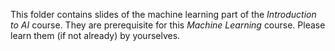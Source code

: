 This folder contains slides of the machine learning part of the *Introduction to AI* course. They are prerequisite for this *Machine Learning* course. Please learn them (if not already) by yourselves.
